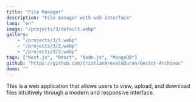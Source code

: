 ```yaml
---
title: "File Manager"
description: "File manager with web interface"
lang: "en"
image: "/projects/3/default.webp"
gallery:
    - "/projects/3/1.webp"
    - "/projects/3/2.webp"
    - "/projects/3/3.webp"
tags: ["Next.js", "React", "Node.js", "MongoDB"]
github: "https://github.com/CristianArevaloDuran/Gestor-Archivos"
demo: ""
---
```

This is a web application that allows users to view, upload, and download files intuitively through a modern and responsive interface.
